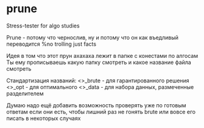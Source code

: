 # prune
Stress-tester for algo studies

Prune - потому что чернослив, ну и потому что он как въедливый переводится
%no trolling just facts

Идея в том что этот прун ахахаха лежит в папке с конестами по алгосам
Ты ему прописываешь какую папку смотреть и какое название файла смотреть

Стандартизация названий:
<>_brute - для гарантированного решения
<>_opt - для оптимального
<>_data - для набора данных, размеченные разделителем

Думаю надо ещё добавить возможность проверять уже по готовым ответам если они есть, чтобы лишний раз не гонять brute или вовсе его писать в некоторых случаях

